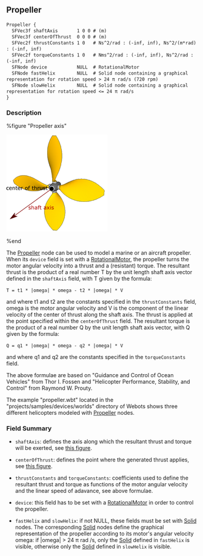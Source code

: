 ## Propeller

```
Propeller {
  SFVec3f shaftAxis       1 0 0 # (m)
  SFVec3f centerOfThrust  0 0 0 # (m)
  SFVec2f thrustConstants 1 0   # Ns^2/rad : (-inf, inf), Ns^2/(m*rad) : (-inf, inf)
  SFVec2f torqueConstants 1 0   # Nms^2/rad : (-inf, inf), Ns^2/rad : (-inf, inf)
  SFNode device           NULL  # RotationalMotor
  SFNode fastHelix        NULL  # Solid node containing a graphical representation for rotation speed > 24 π rad/s (720 rpm)
  SFNode slowHelix        NULL  # Solid node containing a graphical representation for rotation speed <= 24 π rad/s
}
```

### Description

%figure "Propeller axis"

![propeller.png](images/propeller.png)

%end

The [Propeller](#propeller) node can be used to model a marine or an aircraft
propeller. When its `device` field is set with a
[RotationalMotor](rotationalmotor.md), the propeller turns the motor angular
velocity into a thrust and a (resistant) torque. The resultant thrust is the
product of a real number T by the unit length shaft axis vector defined in the
`shaftAxis` field, with T given by the formula:

```
T = t1 * |omega| * omega - t2 * |omega| * V
```

and where t1 and t2 are the constants specified in the `thrustConstants` field,
omega is the motor angular velocity and V is the component of the linear
velocity of the center of thrust along the shaft axis. The thrust is applied at
the point specified within the `centerOfThrust` field.  The resultant torque is
the product of a real number Q by the unit length shaft axis vector, with Q
given by the formula:

```
Q = q1 * |omega| * omega - q2 * |omega| * V
```

and where q1 and q2 are the constants specified in the `torqueConstants` field.

The above formulae are based on "Guidance and Control of Ocean Vehicles" from
Thor I. Fossen and "Helicopter Performance, Stability, and Control" from Raymond
W. Prouty.

The example "propeller.wbt" located in the "projects/samples/devices/worlds"
directory of Webots shows three different helicopters modeled with
[Propeller](#propeller) nodes.

### Field Summary

- `shaftAxis`: defines the axis along which the resultant thrust and torque will
be exerted, see [this figure](#propeller-axis).

- `centerOfThrust`: defines the point where the generated thrust applies, see
[this figure](#propeller-axis).

- `thrustConstants` and `torqueConstants`: coefficients used to define the
resultant thrust and torque as functions of the motor angular velocity and the
linear speed of adavance, see above formulae.

- `device`: this field has to be set with a [RotationalMotor](rotationalmotor.md)
in order to control the propeller.

- `fastHelix` and `slowHelix`: if not NULL, these fields must be set with
[Solid](solid.md) nodes. The corresponding [Solid](solid.md) nodes define the
graphical representation of the propeller according to its motor's angular
velocity omega: if |omega| > 24 π rad /s, only the [Solid](solid.md) defined in
`fastHelix` is visible, otherwise only the [Solid](solid.md) defined in
`slowHelix` is visible.
